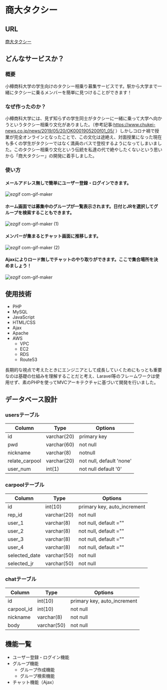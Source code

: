 # 商大タクシー
## URL
[商大タクシー](https://shodaitaxi.space)
## どんなサービスか？
### 概要
小樽商科大学の学生向けのタクシー相乗り募集サービスです。駅から大学まで一緒にタクシーに乗るメンバーを簡単に見つけることができます！

### なぜ作ったのか？
小樽商科大学には、見ず知らずの学生同士がタクシーに一緒に乗って大学へ向かうというタクシー相乗り文化がありました。（参考記事:https://www.chukei-news.co.jp/news/2019/05/20/OK0001905200f01_05/ ）しかしコロナ禍で授業が完全オンラインとなったことで、この文化は途絶え、対面授業になった現在も多くの学生がタクシーではなく満員のバスで登校するようになってしまいました。このタクシー相乗り文化という伝統を私達の代で絶やしたくないという思いから「商大タクシー」の開発に着手しました。

### 使い方
#### メールアドレス無しで簡単にユーザー登録・ログインできます。
![ezgif com-gif-maker](https://user-images.githubusercontent.com/115802057/206840436-9ef6c993-2dd2-4b98-bb3d-52575f0b4149.png)
#### ホーム画面では募集中のグループが一覧表示されます。日付とJRを選択してグループを検索することもできます。
![ezgif com-gif-maker (1)](https://user-images.githubusercontent.com/115802057/206840490-00f5107b-8bc4-41c2-aaf0-8bf033c116ef.png)
#### メンバーが集まるとチャット画面に推移します。
![ezgif com-gif-maker (2)](https://user-images.githubusercontent.com/115802057/206840537-055fc72b-70f0-4439-a6c3-a452693ff8b7.png)
#### Ajaxによりロード無しでチャットのやり取りができます。ここで集合場所を決めましょう！
![ezgif com-gif-maker](https://user-images.githubusercontent.com/115802057/206840257-fad0e4e9-f3ae-4ad5-bd43-205d087993f0.gif)

## 使用技術
- PHP
- MySQL
- JavaScript
- HTML/CSS
- Ajax
- Apache
- AWS
  - VPC
  - EC2
  - RDS
  - Route53  

長期的な視点で考えたときにエンジニアとして成長していくためにもっとも重要なのは基礎の仕組みを理解することだと考え、Laravel等のフレームワークは使用せず、素のPHPを使ってMVCアーキテクチャに基づいて開発を行いました。
## データベース設計
### usersテーブル
|Column|Type|Options|
|-----|----|---------|
|id|varchar(20)|primary key|
|pwd|varchar(60)|not null|
|nickname|varchar(8)|notnull|
|relate_carpool|varchar(20)|not null, default 'none'|
|user_num|int(1)|not null default '0'|
### carpoolテーブル
|Column|Type|Options|
|-----|----|---------|
|id|int(10)|primary key, auto_increment|
|rep_id|varchar(20)|not null|
|user_1|varchar(8)| not null, default =""|
|user_2|varchar(8)| not null, default =""|
|user_3|varchar(8)| not null, default =""|
|user_4|varchar(8)| not null, default =""|
|selected_date|varchar(50)|not null|
|selected_jr|varchar(50)|not null|
### chatテーブル
|Column|Type|Options|
|-----|----|---------|
|id|int(10)|primary key, auto_increment|
|carpool_id|int(10)|not null|
|nickname|varchar(8)|not null|
|body|varchar(50)|not null|
## 機能一覧
- ユーザー登録・ログイン機能
- グループ機能
  - グループ作成機能
  - グループ検索機能
- チャット機能（Ajax）
